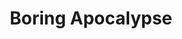 ---
layout: experiment
permalink: /boring_apocalypse/
title: "Boring Apocalypse"
created: "2024"
root: "/assets/03_experiments/boring_apocalypse/"
bg-video: >
  <iframe src="https://www.youtube.com/embed/8ny8dxcPFag?hd=1&rel=0&modestbranding=1" allow="autoplay" width="640" height="360" frameborder="0" webkitallowfullscreen mozallowfullscreen allowfullscreen></iframe>

description: >
  Boring Apocalypse is short film based on The <i>Intellectual Reports</i>, a short story manga created by Ebisu Yoshikazu in 1981.<br><br>
  It was created and shot over a period of two weeks as proof of concept for developing a short film in Unreal Engine with the Optirack Motion Capture system. It was captured and developed at Onassis ONX Studio.

role:
  - Creator

credits:
  - Peter Burr ~ Producer + Coder
  - Tim Platt ~ Performer

documentation:  
  - <iframe src="https://www.youtube.com/embed/8ny8dxcPFag?hd=1&rel=0&modestbranding=1" width="640" height="560" frameborder="0" webkitallowfullscreen mozallowfullscreen allowfullscreen></iframe>
---